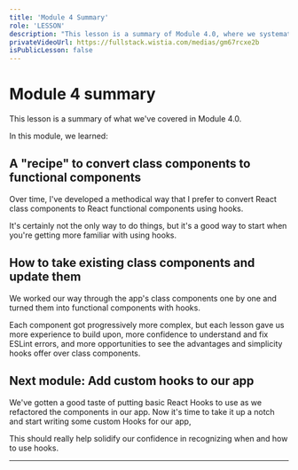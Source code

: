 ```yaml
---
title: 'Module 4 Summary'
role: 'LESSON'
description: "This lesson is a summary of Module 4.0, where we systematically refactored our app's outdated class components to now use React Hooks."
privateVideoUrl: https://fullstack.wistia.com/medias/gm67rcxe2b
isPublicLesson: false
---
```


# Module 4 summary

This lesson is a summary of what we've covered in Module 4.0.

In this module, we learned:

## A "recipe" to convert class components to functional components

Over time, I've developed a methodical way that I prefer to convert React class components to React functional components using hooks.

It's certainly not the only way to do things, but it's a good way to start when you're getting more familiar with using hooks.

## How to take existing class components and update them

We worked our way through the app's class components one by one and turned them into functional components with hooks.

Each component got progressively more complex, but each lesson gave us more experience to build upon, more confidence to understand and fix ESLint errors, and more opportunities to see the advantages and simplicity hooks offer over class components.

## Next module: Add custom hooks to our app

We've gotten a good taste of putting basic React Hooks to use as we refactored the components in our app. Now it's time to take it up a notch and start writing some custom Hooks for our app,

This should really help solidify our confidence in recognizing when and how to use hooks.

---
